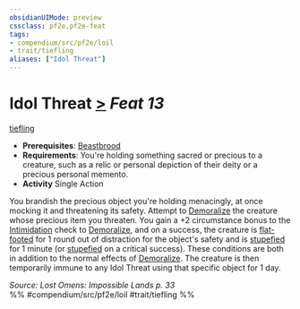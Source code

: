 ```yaml
---
obsidianUIMode: preview
cssclass: pf2e,pf2e-feat
tags:
- compendium/src/pf2e/loil
- trait/tiefling
aliases: ["Idol Threat"]
---
```

# Idol Threat  [>](../../rules/core-rulebook/chapter-9-playing-the-game.md#Actions "Single Action") *Feat 13*  
[tiefling](../../rules/traits/tiefling-b1.md)  

- **Prerequisites**: [Beastbrood](beastbrood-loag.md)
- **Requirements**: You're holding something sacred or precious to a creature, such as a relic or personal depiction of their deity or a precious personal memento.
- **Activity** Single Action

You brandish the precious object you're holding menacingly, at once mocking it and threatening its safety. Attempt to [Demoralize](../../rules/actions/demoralize.md) the creature whose precious item you threaten. You gain a +2 circumstance bonus to the [Intimidation](../skills.md#Intimidation) check to [Demoralize](../../rules/actions/demoralize.md), and on a success, the creature is [flat-footed](../../rules/conditions.md#Flat-footed) for 1 round out of distraction for the object's safety and is [stupefied](../../rules/conditions.md#Stupefied) for 1 minute (or [stupefied](../../rules/conditions.md#Stupefied) on a critical success). These conditions are both in addition to the normal effects of [Demoralize](../../rules/actions/demoralize.md). The creature is then temporarily immune to any Idol Threat using that specific object for 1 day.

*Source: Lost Omens: Impossible Lands p. 33*  
%% #compendium/src/pf2e/loil #trait/tiefling %%
